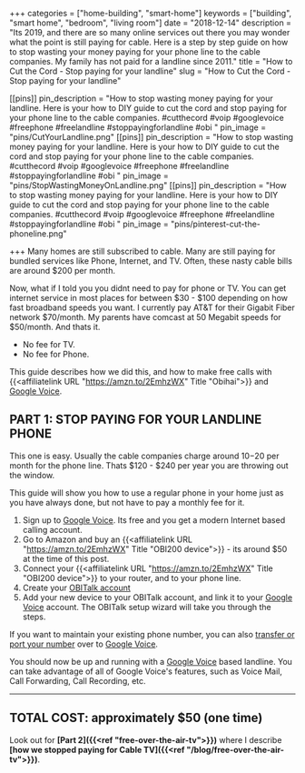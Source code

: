 +++
categories = ["home-building", "smart-home"]
keywords = ["building", "smart home", "bedroom", "living room"]
date = "2018-12-14"
description = "Its 2019, and there are so many online services out there you may wonder what the point is still paying for cable.  Here is a step by step guide on how to stop wasting your money paying for your phone line to the cable companies. My family has not paid for a landline since 2011."
title = "How to Cut the Cord - Stop paying for your landline"
slug = "How to Cut the Cord - Stop paying for your landline"

[[pins]]
pin_description = "How to stop wasting money paying for your landline. Here is your how to DIY guide to cut the cord and stop paying for your phone line to the cable companies. #cutthecord #voip #googlevoice #freephone #freelandline #stoppayingforlandline #obi "
pin_image = "pins/CutYourLandline.png"
[[pins]]
pin_description = "How to stop wasting money paying for your landline. Here is your how to DIY guide to cut the cord and stop paying for your phone line to the cable companies. #cutthecord #voip #googlevoice #freephone #freelandline #stoppayingforlandline #obi "
pin_image = "pins/StopWastingMoneyOnLandline.png"
[[pins]]
pin_description = "How to stop wasting money paying for your landline. Here is your how to DIY guide to cut the cord and stop paying for your phone line to the cable companies. #cutthecord #voip #googlevoice #freephone #freelandline #stoppayingforlandline #obi "
pin_image = "pins/pinterest-cut-the-phoneline.png"

+++
Many homes are still subscribed to cable.  Many are still paying for bundled services like Phone, Internet, and TV.  Often, these nasty cable bills are around $200 per month.

Now, what if I told you you didnt need to pay for phone or TV.  You can get internet service in most places for between $30 - $100 depending on how fast broadband speeds you want.  I currently pay AT&T for their Gigabit Fiber network $70/month.  My parents have comcast at 50 Megabit speeds for $50/month.  And thats it.  

* No fee for TV.  
* No fee for Phone.

This guide describes how we did this, and how to make free calls with {{<affiliatelink URL "https://amzn.to/2EmhzWX" Title "Obihai">}} and [Google Voice](https://voice.google.com).


PART 1: STOP PAYING FOR YOUR LANDLINE PHONE
-------------------------------------------

This one is easy.  Usually the cable companies charge around $10-$20 per month for the phone line.  Thats $120 - $240 per year you are throwing out the window.

This guide will show you how to use a regular phone in your home just as you have always done, but not have to pay a monthly fee for it.

1.  Sign up to [Google Voice](https://voice.google.com).  Its free and you get a modern Internet based calling account.
2.  Go to Amazon and buy an {{<affiliatelink URL "https://amzn.to/2EmhzWX" Title "OBI200 device">}} - its around $50 at the time of this post.
3.  Connect your {{<affiliatelink URL "https://amzn.to/2EmhzWX" Title "OBI200 device">}} to your router, and to your phone line.
4.  Create your [OBITalk account](https://www.obitalk.com)
5.  Add your new device to your OBITalk account, and link it to your [Google Voice](https://voice.google.com) account.  The OBITalk setup wizard will take you through the steps.

If you want to maintain your existing phone number, you can also [transfer or port your number](https://support.google.com/voice/answer/1065667?hl=en) over to [Google Voice](https://voice.google.com).

You should now be up and running with a [Google Voice](https://voice.google.com) based landline.  You can take advantage of all of Google Voice's features, such as Voice Mail, Call Forwarding, Call Recording, etc.


---------------------------
TOTAL COST: approximately $50 (one time)
---------------------------

Look out for **[Part 2]({{<ref "free-over-the-air-tv">}})** where I describe **[how we stopped paying for Cable TV]({{<ref "/blog/free-over-the-air-tv">}})**.